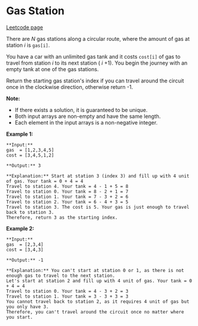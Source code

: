 # Gas Station
[Leetcode page](https://leetcode.com/problems/gas-station/description)

There are _N_ gas stations along a circular route, where the amount of gas at
station _i_ is `gas[i]`.

You have a car with an unlimited gas tank and it costs `cost[i]` of gas to
travel from station _i_ to its next station ( _i_ +1). You begin the journey
with an empty tank at one of the gas stations.

Return the starting gas station's index if you can travel around the circuit
once in the clockwise direction, otherwise return -1.

**Note:**

  * If there exists a solution, it is guaranteed to be unique.
  * Both input arrays are non-empty and have the same length.
  * Each element in the input arrays is a non-negative integer.

**Example 1:**

    
    
    **Input:** 
    gas  = [1,2,3,4,5]
    cost = [3,4,5,1,2]
    
    **Output:** 3
    
    **Explanation:** Start at station 3 (index 3) and fill up with 4 unit of gas. Your tank = 0 + 4 = 4
    Travel to station 4. Your tank = 4 - 1 + 5 = 8
    Travel to station 0. Your tank = 8 - 2 + 1 = 7
    Travel to station 1. Your tank = 7 - 3 + 2 = 6
    Travel to station 2. Your tank = 6 - 4 + 3 = 5
    Travel to station 3. The cost is 5. Your gas is just enough to travel back to station 3.
    Therefore, return 3 as the starting index.
    

**Example 2:**

    
    
    **Input:** 
    gas  = [2,3,4]
    cost = [3,4,3]
    
    **Output:** -1
    
    **Explanation:** You can't start at station 0 or 1, as there is not enough gas to travel to the next station.
    Let's start at station 2 and fill up with 4 unit of gas. Your tank = 0 + 4 = 4
    Travel to station 0. Your tank = 4 - 3 + 2 = 3
    Travel to station 1. Your tank = 3 - 3 + 3 = 3
    You cannot travel back to station 2, as it requires 4 unit of gas but you only have 3.
    Therefore, you can't travel around the circuit once no matter where you start.
    

